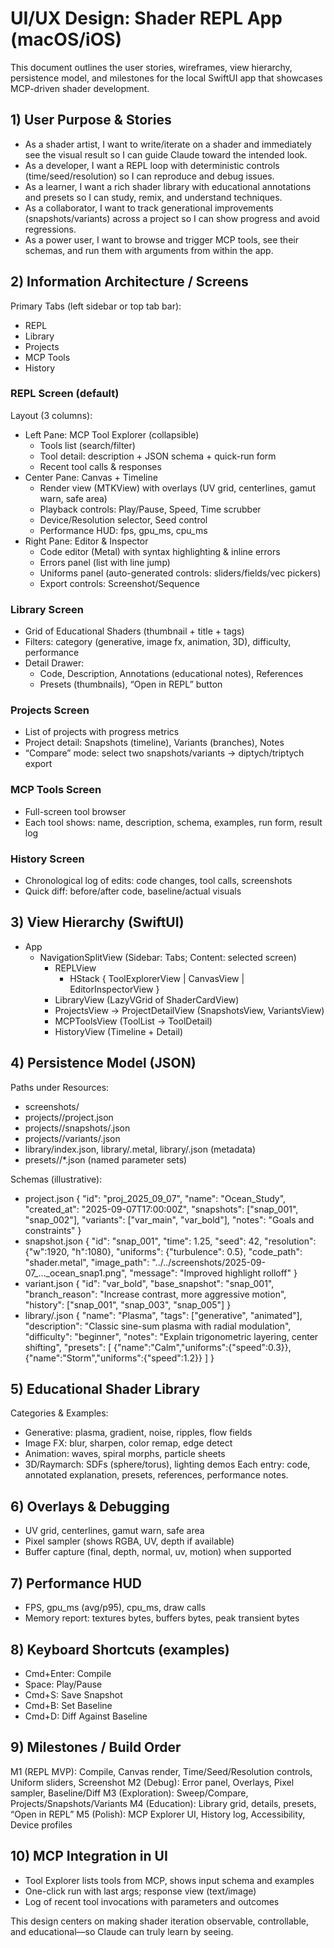 # UI/UX Design: Shader REPL App (macOS/iOS)

This document outlines the user stories, wireframes, view hierarchy, persistence model, and milestones for the local SwiftUI app that showcases MCP-driven shader development.

## 1) User Purpose & Stories

- As a shader artist, I want to write/iterate on a shader and immediately see the visual result so I can guide Claude toward the intended look.
- As a developer, I want a REPL loop with deterministic controls (time/seed/resolution) so I can reproduce and debug issues.
- As a learner, I want a rich shader library with educational annotations and presets so I can study, remix, and understand techniques.
- As a collaborator, I want to track generational improvements (snapshots/variants) across a project so I can show progress and avoid regressions.
- As a power user, I want to browse and trigger MCP tools, see their schemas, and run them with arguments from within the app.

## 2) Information Architecture / Screens

Primary Tabs (left sidebar or top tab bar):
- REPL
- Library
- Projects
- MCP Tools
- History

### REPL Screen (default)
Layout (3 columns):
- Left Pane: MCP Tool Explorer (collapsible)
  - Tools list (search/filter)
  - Tool detail: description + JSON schema + quick-run form
  - Recent tool calls & responses
- Center Pane: Canvas + Timeline
  - Render view (MTKView) with overlays (UV grid, centerlines, gamut warn, safe area)
  - Playback controls: Play/Pause, Speed, Time scrubber
  - Device/Resolution selector, Seed control
  - Performance HUD: fps, gpu_ms, cpu_ms
- Right Pane: Editor & Inspector
  - Code editor (Metal) with syntax highlighting & inline errors
  - Errors panel (list with line jump)
  - Uniforms panel (auto-generated controls: sliders/fields/vec pickers)
  - Export controls: Screenshot/Sequence

### Library Screen
- Grid of Educational Shaders (thumbnail + title + tags)
- Filters: category (generative, image fx, animation, 3D), difficulty, performance
- Detail Drawer:
  - Code, Description, Annotations (educational notes), References
  - Presets (thumbnails), “Open in REPL” button

### Projects Screen
- List of projects with progress metrics
- Project detail: Snapshots (timeline), Variants (branches), Notes
- “Compare” mode: select two snapshots/variants → diptych/triptych export

### MCP Tools Screen
- Full-screen tool browser
- Each tool shows: name, description, schema, examples, run form, result log

### History Screen
- Chronological log of edits: code changes, tool calls, screenshots
- Quick diff: before/after code, baseline/actual visuals

## 3) View Hierarchy (SwiftUI)
- App
  - NavigationSplitView (Sidebar: Tabs; Content: selected screen)
    - REPLView
      - HStack { ToolExplorerView | CanvasView | EditorInspectorView }
    - LibraryView (LazyVGrid of ShaderCardView)
    - ProjectsView → ProjectDetailView (SnapshotsView, VariantsView)
    - MCPToolsView (ToolList → ToolDetail)
    - HistoryView (Timeline + Detail)

## 4) Persistence Model (JSON)
Paths under Resources:
- screenshots/
- projects/<project-id>/project.json
- projects/<project-id>/snapshots/<snapshot-id>.json
- projects/<project-id>/variants/<variant-id>.json
- library/index.json, library/<slug>.metal, library/<slug>.json (metadata)
- presets/<shader-id>/*.json (named parameter sets)

Schemas (illustrative):
- project.json
  {
    "id": "proj_2025_09_07",
    "name": "Ocean_Study",
    "created_at": "2025-09-07T17:00:00Z",
    "snapshots": ["snap_001", "snap_002"],
    "variants": ["var_main", "var_bold"],
    "notes": "Goals and constraints"
  }
- snapshot.json
  {
    "id": "snap_001",
    "time": 1.25,
    "seed": 42,
    "resolution": {"w":1920, "h":1080},
    "uniforms": {"turbulence": 0.5},
    "code_path": "shader.metal",
    "image_path": "../../screenshots/2025-09-07_..._ocean_snap1.png",
    "message": "Improved highlight rolloff"
  }
- variant.json
  {
    "id": "var_bold",
    "base_snapshot": "snap_001",
    "branch_reason": "Increase contrast, more aggressive motion",
    "history": ["snap_001", "snap_003", "snap_005"]
  }
- library/<slug>.json
  {
    "name": "Plasma",
    "tags": ["generative", "animated"],
    "description": "Classic sine-sum plasma with radial modulation",
    "difficulty": "beginner",
    "notes": "Explain trigonometric layering, center shifting",
    "presets": [
      {"name":"Calm","uniforms":{"speed":0.3}},
      {"name":"Storm","uniforms":{"speed":1.2}}
    ]
  }

## 5) Educational Shader Library
Categories & Examples:
- Generative: plasma, gradient, noise, ripples, flow fields
- Image FX: blur, sharpen, color remap, edge detect
- Animation: waves, spiral morphs, particle sheets
- 3D/Raymarch: SDFs (sphere/torus), lighting demos
Each entry: code, annotated explanation, presets, references, performance notes.

## 6) Overlays & Debugging
- UV grid, centerlines, gamut warn, safe area
- Pixel sampler (shows RGBA, UV, depth if available)
- Buffer capture (final, depth, normal, uv, motion) when supported

## 7) Performance HUD
- FPS, gpu_ms (avg/p95), cpu_ms, draw calls
- Memory report: textures bytes, buffers bytes, peak transient bytes

## 8) Keyboard Shortcuts (examples)
- Cmd+Enter: Compile
- Space: Play/Pause
- Cmd+S: Save Snapshot
- Cmd+B: Set Baseline
- Cmd+D: Diff Against Baseline

## 9) Milestones / Build Order
M1 (REPL MVP): Compile, Canvas render, Time/Seed/Resolution controls, Uniform sliders, Screenshot
M2 (Debug): Error panel, Overlays, Pixel sampler, Baseline/Diff
M3 (Exploration): Sweep/Compare, Projects/Snapshots/Variants
M4 (Education): Library grid, details, presets, “Open in REPL”
M5 (Polish): MCP Explorer UI, History log, Accessibility, Device profiles

## 10) MCP Integration in UI
- Tool Explorer lists tools from MCP, shows input schema and examples
- One-click run with last args; response view (text/image)
- Log of recent tool invocations with parameters and outcomes

This design centers on making shader iteration observable, controllable, and educational—so Claude can truly learn by seeing. 
